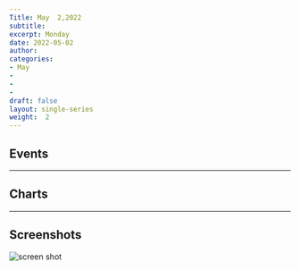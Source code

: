 ```yaml
---
Title: May  2,2022
subtitle: 
excerpt: Monday
date: 2022-05-02
author:
categories:
- May
-
-
-
draft: false
layout: single-series
weight:  2
---
```



## Events



---



## Charts
---



## Screenshots



![screen shot](20220502_000xxx.png)
